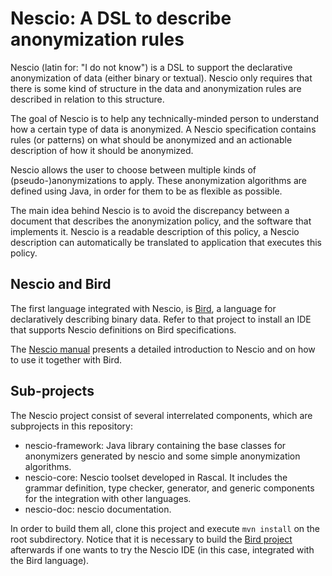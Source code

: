 # Nescio: A DSL to describe anonymization rules

Nescio (latin for: "I do not know") is a DSL to support the declarative anonymization of data (either binary or textual). Nescio only requires that there is some kind of structure in the data and anonymization rules are described in relation to this structure.

The goal of Nescio is to help any technically-minded person to understand how a certain type of data is anonymized. A Nescio specification contains rules (or patterns) on what should be anonymized and an actionable description of how it should be anonymized. 

Nescio allows the user to choose between multiple kinds of (pseudo-)anonymizations to apply. These anonymization algorithms are defined using Java, in order for them to be as flexible as possible.

The main idea behind Nescio is to avoid the discrepancy between a document that describes the anonymization policy, and the software that implements it. Nescio is a readable description of this policy, a Nescio description can automatically be translated to application that executes this policy.

## Nescio and Bird

The first language integrated with Nescio, is [Bird](https://github.com/SWAT-engineering/bird/), a language for declaratively describing binary data. Refer to that project to install an IDE that supports Nescio definitions on Bird specifications. 

The [Nescio manual](https://github.com/SWAT-engineering/nescio/blob/master/nescio-doc/nescio-manual.md) presents a detailed introduction to Nescio and on how to use it together with Bird.

## Sub-projects

The Nescio project consist of several interrelated components, which are subprojects in this repository:

- nescio-framework: Java library containing the base classes for anonymizers generated by nescio and some simple anonymization algorithms.
- nescio-core: Nescio toolset developed in Rascal. It includes the grammar definition, type checker, generator, and generic components for the integration with other languages.
- nescio-doc: nescio documentation.

In order to build them all, clone this project and execute `mvn install` on the root subdirectory. Notice that it is necessary to build the [Bird project](https://github.com/SWAT-engineering/bird/) afterwards if one wants to try the Nescio IDE (in this case, integrated with the Bird language).
